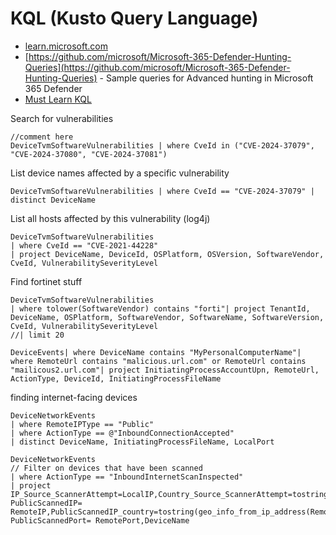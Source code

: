 # KQL (Kusto Query Language)
- [learn.microsoft.com](https://learn.microsoft.com/en-us/azure/data-explorer/kusto/query/)
- [https://github.com/microsoft/Microsoft-365-Defender-Hunting-Queries](https://github.com/microsoft/Microsoft-365-Defender-Hunting-Queries) - Sample queries for Advanced hunting in Microsoft 365 Defender
- [Must Learn KQL](https://github.com/rod-trent/MustLearnKQL)

Search for vulnerabilities
````
//comment here
DeviceTvmSoftwareVulnerabilities | where CveId in ("CVE-2024-37079", "CVE-2024-37080", "CVE-2024-37081")
````
List device names affected by a specific vulnerability
````
DeviceTvmSoftwareVulnerabilities | where CveId == "CVE-2024-37079" | distinct DeviceName
````
List all hosts affected by this vulnerability (log4j)
````
DeviceTvmSoftwareVulnerabilities
| where CveId == "CVE-2021-44228"
| project DeviceName, DeviceId, OSPlatform, OSVersion, SoftwareVendor, CveId, VulnerabilitySeverityLevel
````

Find fortinet stuff
````
DeviceTvmSoftwareVulnerabilities
| where tolower(SoftwareVendor) contains "forti"| project TenantId, DeviceName, OSPlatform, SoftwareVendor, SoftwareName, SoftwareVersion, CveId, VulnerabilitySeverityLevel
//| limit 20
````

````
DeviceEvents| where DeviceName contains "MyPersonalComputerName"| where RemoteUrl contains "malicious.url.com" or RemoteUrl contains "mailicous2.url.com"| project InitiatingProcessAccountUpn, RemoteUrl, ActionType, DeviceId, InitiatingProcessFileName
````

finding internet-facing devices
````
DeviceNetworkEvents
| where RemoteIPType == "Public"
| where ActionType == @"InboundConnectionAccepted"
| distinct DeviceName, InitiatingProcessFileName, LocalPort

DeviceNetworkEvents
// Filter on devices that have been scanned
| where ActionType == "InboundInternetScanInspected"
| project IP_Source_ScannerAttempt=LocalIP,Country_Source_ScannerAttempt=tostring(geo_info_from_ip_address(LocalIP).country), PublicScannedIP= RemoteIP,PublicScannedIP_country=tostring(geo_info_from_ip_address(RemoteIP).country), PublicScannedPort= RemotePort,DeviceName
````
